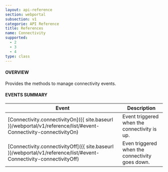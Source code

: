 ```yaml
---
layout: api-reference
section: webportal
subsection: v1
categorie: API Reference
title: References
name: Connectivity
supported:
  - 2
  - 3
  - 4
type: class
---
```


#### OVERVIEW

Provides the methods to manage connectivity events.

#### EVENTS SUMMARY

Event | Description
----|----
[Connectivity.connectivityOn]({{ site.baseurl }}/webportal/v1/reference/list/#event-Connectivity-connectivityOn) | Event triggered when the connectivity is up.
[Connectivity.connectivityOff]({{ site.baseurl }}/webportal/v1/reference/list/#event-Connectivity-connectivityOff)  | Even triggered when the connectivity goes down.
